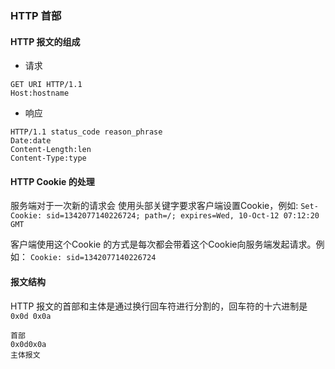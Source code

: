 ### HTTP 首部

#### HTTP 报文的组成
* 请求
```
GET URI HTTP/1.1
Host:hostname
```

* 响应
```
HTTP/1.1 status_code reason_phrase 
Date:date
Content-Length:len
Content-Type:type
```

#### HTTP Cookie 的处理
服务端对于一次新的请求会 使用头部关键字要求客户端设置Cookie，例如:
`Set-Cookie: sid=1342077140226724; path=/; expires=Wed,
10-Oct-12 07:12:20 GMT`

客户端使用这个Cookie 的方式是每次都会带着这个Cookie向服务端发起请求。例如：
`Cookie: sid=1342077140226724`

#### 报文结构
HTTP 报文的首部和主体是通过换行回车符进行分割的，回车符的十六进制是 `0x0d 0x0a`

``` 
首部
0x0d0x0a
主体报文
```

####




